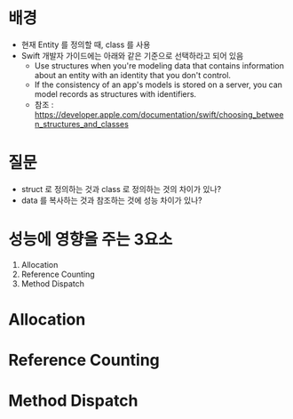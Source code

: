 # 배경
- 현재 Entity 를 정의할 때, class 를 사용
- Swift 개발자 가이드에는 아래와 같은 기준으로 선택하라고 되어 있음
  - Use structures when you're modeling data that contains information about an entity with an identity that you don't control.
  - If the consistency of an app's models is stored on a server, you can model records as structures with identifiers.
  - 참조 : https://developer.apple.com/documentation/swift/choosing_between_structures_and_classes 

# 질문
- struct 로 정의하는 것과 class 로 정의하는 것의 차이가 있나?
- data 를 복사하는 것과 참조하는 것에 성능 차이가 있나?

# 성능에 영향을 주는 3요소
1. Allocation
2. Reference Counting
3. Method Dispatch

# Allocation




# Reference Counting




# Method Dispatch


